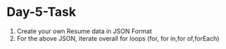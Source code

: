 # Day-5-Task
1. Create your own Resume data in JSON Format
2. For the above JSON, iterate overall for loops (for, for in,for of,forEach)
